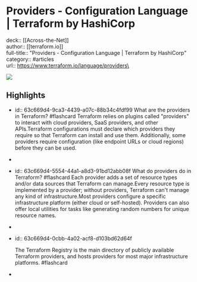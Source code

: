 # Providers - Configuration Language | Terraform by HashiCorp

deck:: [[Across-the-Net]]\
author:: [[terraform.io]]\
full-title:: "Providers - Configuration Language | Terraform by HashiCorp"\
category:: #articles\
url:: https://www.terraform.io/language/providers\

![](https://readwise-assets.s3.amazonaws.com/static/images/article4.6bc1851654a0.png)
## Highlights
- id:: 63c669d4-9ca3-4439-a07c-88b34c4fdf99
   What are the providers in Terraform? #flashcard 
    Terraform relies on plugins called "providers" to interact with cloud providers,
     SaaS providers, and other APIs.Terraform configurations must declare which providers they require so that
     Terraform can install and use them. Additionally, some providers require
     configuration (like endpoint URLs or cloud regions) before they can be used.
-
- id:: 63c669d4-5554-44a1-a8d3-91bd12abb08f
   What do providers do in Terraform? #flashcard 
    Each provider adds a set of resource types
     and/or data sources that Terraform can
     manage.Every resource type is implemented by a provider; without providers, Terraform
     can't manage any kind of infrastructure.Most providers configure a specific infrastructure platform (either cloud or
     self-hosted). Providers can also offer local utilities for tasks like
     generating random numbers for unique resource names.
-
- id:: 63c669d4-0cbb-4a02-acf8-d103bd62d64f
  
  The Terraform Registry
     is the main directory of publicly available Terraform providers, and hosts
     providers for most major infrastructure platforms. #flashcard
-